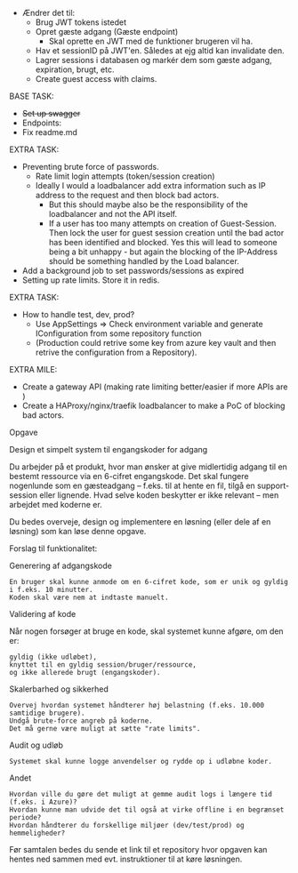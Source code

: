 * Ændrer det til:
  * Brug JWT tokens istedet
  * Opret gæste adgang (Gæste endpoint)
    * Skal oprette en JWT med de funktioner brugeren vil ha.
  * Hav et sessionID på JWT'en. Således at ejg altid kan invalidate den.
  * Lagrer sessions i databasen og markér dem som gæste adgang, expiration, brugt, etc.
  * Create guest access with claims.

  
BASE TASK:

* ~~Set up swagger~~
* Endpoints:
* Fix readme.md

EXTRA TASK:
* Preventing brute force of passwords.
  * Rate limit login attempts (token/session creation) 
  * Ideally I would a loadbalancer add extra information such as IP address to the request and then block bad actors.
    * But this should maybe also be the responsibility of the loadbalancer and not the API itself.
    * If a user has too many attempts on creation of Guest-Session. Then lock the user for guest session creation until the bad actor has been identified and blocked.
      Yes this will lead to someone being a bit unhappy - but again the blocking of the IP-Address should be something handled by the Load balancer.
* Add a background job to set passwords/sessions as expired
* Setting up rate limits. Store it in redis.

EXTRA TASK:
* How to handle test, dev, prod?
  * Use AppSettings => Check environment variable and generate IConfiguration from some repository function 
  * (Production could retrive some key from azure key vault and then retrive the configuration from a Repository).
  

EXTRA MILE:
* Create a gateway API (making rate limiting better/easier if more APIs are )
* Create a HAProxy/nginx/traefik loadbalancer to make a PoC of blocking bad actors.



Opgave

Design et simpelt system til engangskoder for adgang

Du arbejder på et produkt, hvor man ønsker at give midlertidig adgang til en bestemt ressource via en 6-cifret engangskode. 
Det skal fungere nogenlunde som en gæsteadgang – f.eks. til at hente en fil, tilgå en support-session eller lignende. 
Hvad selve koden beskytter er ikke relevant – men arbejdet med koderne er.

Du bedes overveje, design og implementere en løsning (eller dele af en løsning) som kan løse denne opgave.

Forslag til funktionalitet:

Generering af adgangskode

    En bruger skal kunne anmode om en 6-cifret kode, som er unik og gyldig i f.eks. 10 minutter.
    Koden skal være nem at indtaste manuelt.

Validering af kode

Når nogen forsøger at bruge en kode, skal systemet kunne afgøre, om den er:

    gyldig (ikke udløbet),
    knyttet til en gyldig session/bruger/ressource,
    og ikke allerede brugt (engangskoder).

Skalerbarhed og sikkerhed

    Overvej hvordan systemet håndterer høj belastning (f.eks. 10.000 samtidige brugere).
    Undgå brute-force angreb på koderne.
    Det må gerne være muligt at sætte "rate limits".

Audit og udløb

    Systemet skal kunne logge anvendelser og rydde op i udløbne koder.

Andet

    Hvordan ville du gøre det muligt at gemme audit logs i længere tid (f.eks. i Azure)?
    Hvordan kunne man udvide det til også at virke offline i en begrænset periode?
    Hvordan håndterer du forskellige miljøer (dev/test/prod) og hemmeligheder?

Før samtalen bedes du sende et link til et repository hvor opgaven kan hentes ned sammen med evt. instruktioner til at køre løsningen.